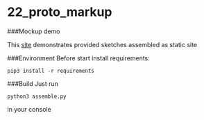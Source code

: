 # 22_proto_markup

###Mockup demo

This [site](https://rndviktor2devman.github.io/22_proto_markup/static/index) demonstrates provided sketches assembled as static site

###Environment
Before start install requirements:
```
pip3 install -r requirements
```

###Build
Just run 
```
python3 assemble.py
```
in your console
